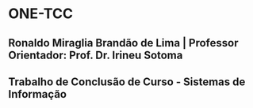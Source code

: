 # ONE-TCC
## Ronaldo Miraglia Brandão de Lima | Professor Orientador: Prof. Dr. Irineu Sotoma
## Trabalho de Conclusão de Curso - Sistemas de Informação
